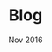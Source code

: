 ---
title: "Blog"
event: "Side Project"
date: "Nov 2016"
img: "blog-img.jpg"
srcurl: https://github.com/RicardoBusta/RicardoBusta.github.io
pageurl: https://busta.dev
---